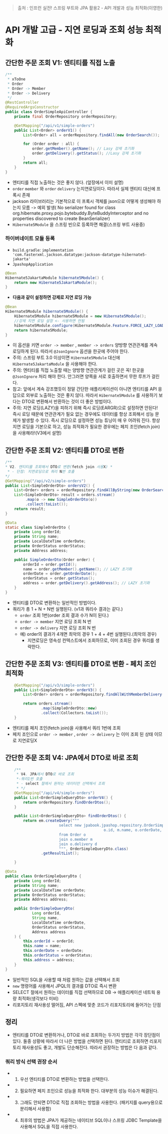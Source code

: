 > 출처 : 인프런  실전! 스프링 부트와 JPA 활용2 - API 개발과 성능 최적화(이영한)

# API 개발 고급 - 지연 로딩과 조회 성능 최적화
## 간단한 주문 조회 V1: 엔티티를 직접 노출
```java
/**
 * xToOne
 * Order
 * Order -> Member
 * Order -> Delivery
 */
@RestController
@RequiredArgsConstructor
public class OrderSimpleApiController {
    private final OrderRepository orderRepository;

    @GetMapping("/api/v1/simple-orders")
    public List<Order> orderV1() {
        List<Order> all = orderRepository.findAll(new OrderSearch());

        for (Order order : all) {
            order.getMember().getName(); // Lasy 강제 초기화
            order.getDelivery().getStatus(); //Lasy 강제 초기화
        }
        return all;
    }
}
```
- 엔티티를 직접 노출하는 것은 좋지 않다. (앞장에서 이미 설명)
- `order` `member` 와 `order` `delivery` 는지연로딩이다. 따라서 실제 엔티티 대신에 프록시 존재
- jackson 라이브러리는 기본적으로 이 프록시 객체를 json으로 어떻게 생성해야 하는지 모름 -> 예외 발생( No serializer found for class org.hibernate.proxy.pojo.bytebuddy.ByteBuddyInterceptor and no properties discovered to create BeanSerializer) 
- `Hibernate5Module` 을 스프링 빈으로 등록하면 해결(스프링 부트 사용중)

### 하이버네이트 모듈 등록
-  `build.gradle`: `implementation 'com.fasterxml.jackson.datatype:jackson-datatype-hibernate5-jakarta'`
- `JpashopApplication`
```java
@Bean
Hibernate5JakartaModule hibernate5Module() {
    return new Hibernate5JakartaModule();
}
 ```

- **다음과 같이 설정하면 강제로 지연 로딩 가능**
```java
@Bean
Hibernate5Module hibernate5Module() {
    Hibernate5Module hibernate5Module = new Hibernate5Module();
    //강제 지연 로딩 설정 <- 사용하면 안됨
    hibernate5Module.configure(Hibernate5Module.Feature.FORCE_LAZY_LOADING, true);
    return hibernate5Module;
}
```
- 이 옵션을 키면 `order -> member` , `member -> orders` 양방향 연관관계를 계속 로딩하게 된다. 따라서 `@JsonIgnore` 옵션을 한곳에 주어야 한다.
- 주의: 스프링 부트 3.0 이상이면 `Hibernate5Module` 대신에 `Hibernate5JakartaModule` 을 사용해야 한다.
- 주의: 엔티티를 직접 노출할 때는 양방향 연관관계가 걸린 곳은 꼭! 한곳을 `@JsonIgnore` 처리 해야 한다. 안그러면 양쪽을 서로 호출하면서 무한 루프가 걸린다.
- 참고: 앞에서 계속 강조했듯이 정말 간단한 애플리케이션이 아니면 엔티티를 API 응답으로 외부로 노출하는 것은 좋지 않다. 따라서 `Hibernate5Module` 를 사용하기 보다는 DTO로 변환해서 반환하는 것이 더 좋은 방법이다.
- 주의: 지연 로딩(LAZY)을 피하기 위해 즉시 로딩(EARGR)으로 설정하면 안된다! 
즉시 로딩 때문에 연관관계가 필요 없는 경우에도 데이터를 항상 조회해서 성능 문제가 발생할 수 있다. 
즉시 로딩으로 설정하면 성능 튜닝이 매 우 어려워 진다.
항상 지연 로딩을 기본으로 하고, 성능 최적화가 필요한 경우에는 페치 조인(fetch join)을 사용해라!(V3에서 설명)

## 간단한 주문 조회 V2: 엔티티를 DTO로 변환
```java
/**
* V2. 엔티티를 조회해서 DTO로 변환(fetch join 사용X) * 
 * - 단점: 지연로딩으로 쿼리 N번 호출
*/
@GetMapping("/api/v2/simple-orders")
public List<SimpleOrderDto> ordersV2() {
    List<Order> orders = orderRepository.findAllByString(new OrderSearch());
    List<SimpleOrderDto> result = orders.stream()
         .map(o -> new SimpleOrderDto(o))
         .collect(toList());
    return result;
}
```
```java
@Data
static class SimpleOrderDto {
    private Long orderId;
    private String name;
    private LocalDateTime orderDate;
    private OrderStatus orderStatus;
    private Address address;

    public SimpleOrderDto(Order order) {
        orderId = order.getId();
        name = order.getMember().getName(); // LAZY 초기화
        orderDate = order.getOrderDate();
        orderStatus = order.getStatus();
        address = order.getDelivery().getAddress(); // LAZY 초기화
    }
}
```
- 엔티티를 DTO로 변환하는 일반적인 방법이다.
- 쿼리가 총 1 + N + N번 실행된다. (v1과 쿼리수 결과는 같다.)
  * `order` 조회 1번(order 조회 결과 수가 N이 된다.) 
  * `order -> member` 지연 로딩 조회 N 번
  * `order -> delivery` 지연 로딩 조회 N 번
  * 예) order의 결과가 4개면 최악의 경우 1 + 4 + 4번 실행된다.(최악의 경우) 
    + 지연로딩은 영속성 컨텍스트에서 조회하므로, 이미 조회된 경우 쿼리를 생략한다.

## 간단한 주문 조회 V3: 엔티티를 DTO로 변환 - 페치 조인 최적화
```java
    @GetMapping("/api/v3/simple-orders")
    public List<SimpleOrderDto> orderV3() {
        List<Order> orders = orderRepository.findAllWithMemberDelivery(new OrderSearch());

        return orders.stream()
                .map(SimpleOrderDto::new)
                .collect(Collectors.toList());
    }
```

- 엔티티를 페치 조인(fetch join)을 사용해서 쿼리 1번에 조회
- 페치 조인으로 `order -> member` , `order -> delivery` 는 이미 조회 된 상태 이므로 지연로딩X

## 간단한 주문 조회 V4: JPA에서 DTO로 바로 조회
```java
    /**
     * V4. JPA에서 DTO로 바로 조회
     *-쿼리1번 호출
     * - select 절에서 원하는 데이터만 선택해서 조회
     * */
    @GetMapping("/api/v4/simple-orders")
    public List<OrderSimpleQueryDto> orderV4() {
        return orderRepository.findOrderDtos();
    }
```
```java
    public List<OrderSimpleQueryDto> findOrderDtos() {
        return em.createQuery("""
                        select new jpabook.jpashop.repository.OrderSimpleQueryDto(
                                            o.id, m.name, o.orderDate, o.status, d.address) 
                        from Order o
                        join o.member m
                        join o.delivery d
                        """, OrderSimpleQueryDto.class)
                .getResultList();

    }
```
```java
@Data
public class OrderSimpleQueryDto {
    private Long orderId;
    private String name;
    private LocalDateTime orderDate;
    private OrderStatus orderStatus;
    private Address address;

    public OrderSimpleQueryDto(
            Long orderId,
            String name,
            LocalDateTime orderDate,
            OrderStatus orderStatus,
            Address address
    ) {
        this.orderId = orderId;
        this.name = name;
        this.orderDate = orderDate;
        this.orderStatus = orderStatus;
        this.address = address;
    }
}
```
- 일반적인 SQL을 사용할 때 처럼 원하는 값을 선택해서 조회 
- `new` 명령어를 사용해서 JPQL의 결과를 DTO로 즉시 변환
- SELECT 절에서 원하는 데이터를 직접 선택하므로 DB -> 애플리케이션 네트웍 용량 최적화(생각보다 미비) 
- 리포지토리 재사용성 떨어짐, API 스펙에 맞춘 코드가 리포지토리에 들어가는 단점

## 정리
- 엔티티를 DTO로 변환하거나, DTO로 바로 조회하는 두가지 방법은 각각 장단점이 있다. 
둘중 상황에 따라서 더 나은 방법을 선택하면 된다. 엔티티로 조회하면 리포지토리 재사용성도 좋고, 개발도 단순해진다. 
따라서 권장하는 방법은 다 음과 같다.

### 쿼리 방식 선택 권장 순서
- 1. 우선 엔티티를 DTO로 변환하는 방법을 선택한다.
- 2. 필요하면 페치 조인으로 성능을 최적화 한다. 대부분의 성능 이슈가 해결된다.
- 3. 그래도 안되면 DTO로 직접 조회하는 방법을 사용한다. (패키지를 query용으로 분리해서 사용함)
- 4. 최후의 방법은 JPA가 제공하는 네이티브 SQL이나 스프링 JDBC Template을 사용해서 SQL을 직접 사용한다.
